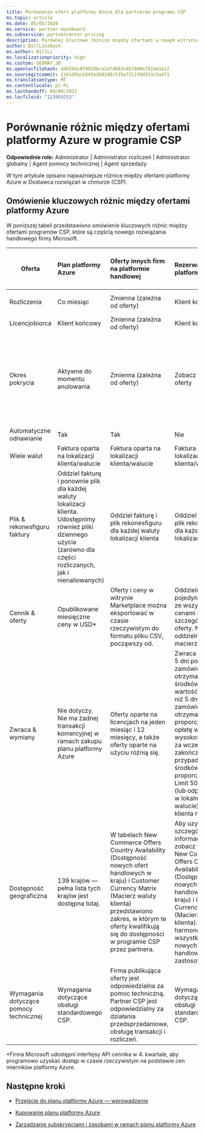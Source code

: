 ```yaml
---
title: Porównanie ofert platformy Azure dla partnerów programu CSP
ms.topic: article
ms.date: 05/05/2020
ms.service: partner-dashboard
ms.subservice: partnercenter-pricing
description: Porównaj kluczowe różnice między ofertami w nowym witrynie handlowej firmy Microsoft dla partnerów w Dostawca rozwiązań w chmurze programu Dostawca rozwiązań w chmurze (CSP).
author: BillLinzbach
ms.author: BillLi
ms.localizationpriority: high
ms.custom: SEOMAY.20
ms.openlocfilehash: d4b59dc0f492dbca2afd603c6b7800e782ab3a12
ms.sourcegitcommit: 1161d5bcb345e368348c535a7211f0d353c5a471
ms.translationtype: MT
ms.contentlocale: pl-PL
ms.lasthandoff: 09/09/2021
ms.locfileid: "123959253"
---
```

# <a name="compare-differences-between-azure-offers-in-the-csp-program"></a>Porównanie różnic między ofertami platformy Azure w programie CSP

**Odpowiednie role:** Administrator | Administrator rozliczeń | Administrator globalny | Agent pomocy technicznej | Agent sprzedaży

W tym artykule opisano najważniejsze różnice między ofertami platformy Azure w Dostawca rozwiązań w chmurze (CSP).

## <a name="overview-of-key-differences-between-azure-offers"></a>Omówienie kluczowych różnic między ofertami platformy Azure

W poniższej tabeli przedstawiono omówienie kluczowych różnic między ofertami programów CSP, które są częścią nowego rozwiązania handlowego firmy Microsoft.

|**Oferta**| **Plan platformy Azure**|**Oferty innych firm na platformie handlowej**|**Rezerwacje platformy Azure**|**Subskrypcje serwera sprzedawane za pośrednictwem programu CSP**|**Oferty oparte na licencjach**|
|-------------------|:------|:-----|:---------|:--------------|:---------|
|Rozliczenia|Co miesiąc|Zmienna (zależna od oferty)|Klient końcowy|Z góry przez cały okres lub okres 3 lat|Co miesiąc lub co rok|
|Licencjobiorca|Klient końcowy|Zmienna (zależna od oferty)|Klient końcowy| Klient końcowy|Klient końcowy|
|Okres pokrycia|Aktywne do momentu anulowania|Zmienna (zależna od oferty)|Zobacz opis oferty|Wszystkie rezerwacje platformy Azure mają własny unikatowy okres pokrycia. Wszystkie subskrypcje serwera będą mieć własny unikatowy okres pokrycia.|   Dodatkowe licencje zostaną przyciągnięte do istniejącego okresu pokrycia|
|Automatyczne odnawianie|Tak|Tak|Nie| Nie|Tak|
|Wiele walut|Faktura oparta na lokalizacji klienta/walucie|Faktura oparta na lokalizacji klienta/walucie|Faktura oparta na lokalizacji klienta/walucie|Faktura oparta na lokalizacji klienta/walucie|Na podstawie waluty lokalizacji partnera| 
|Plik & rekonesfiguru faktury|Oddziel fakturę i ponownie plik dla każdej waluty lokalizacji klienta.  Udostępnimy również pliki dziennego użycia (zarówno dla części rozliczanych, jak i nienaliowanych) |Oddziel fakturę i plik rekonesfiguru dla każdej waluty lokalizacji klienta|Oddziel fakturę i plik rekonesfiguru dla każdej waluty lokalizacji klienta|Oddziel fakturę i plik rekonesfiguru dla każdej waluty lokalizacji klienta|Wszystkie zamówienia na jednej fakturze i plik z ponowną konfiguracją|
|Cennik & oferty|Opublikowane miesięczne ceny w USD*|Oferty i ceny w witrynie Marketplace można eksportować w czasie rzeczywistym do formatu pliku CSV, począwszy od.|Oddzielny, pojedynczy plik ze wszystkimi cenami i szczegółami oferty. Nie ma oddzielnego pliku macierzy ofert||Oddzielny, pojedynczy plik ze wszystkimi cenami i szczegółami oferty. Nie ma oddzielnej macierzy ofert.| 
|Zwraca & wymiany|Nie dotyczy. Nie ma żadnej transakcji komercyjnej w ramach zakupu planu platformy Azure|Oferty oparte na licencjach na jeden miesiąc i 12 miesięcy, a także oferty oparte na użyciu różnią się.|Zwraca mniej niż 5 dni po dacie zamówienia otrzyma 100% środków. Zwraca wartość większą niż 5 dni po dacie zamówienia otrzyma kredyt proporcjonalny i opłatę w wysokości 12% za wcześniejsze zakończenie w przypadku środków proporcjonalnych. Limit 50 000 USD (lub odpowiednik w lokalnej walucie) na klienta na rok|Zwraca mniej niż 60 dni od daty zamówienia, a klucze licencji kredytowej w 100% zostaną zdezaktywowane. Częściowe zwroty nie zostaną zaakceptowane.|   W przypadku zawieszenia/anulowania poniżej 30 dni otrzymasz 100% środków. W przypadku zawieszenia/anulowania na więcej niż 30 dni otrzymasz proporcjonalną kredyt.|
|Dostępność geograficzna|139 krajów — pełna lista tych krajów jest dostępna tutaj.|W tabelach New Commerce Offers Country Availability (Dostępność nowych ofert handlowych w kraju) i Customer Currency Matrix (Macierz waluty klienta) przedstawiono zakres, w którym te oferty kwalifikują się do dostępności w programie CSP przez partnera.|Aby uzyskać szczegółowe informacje, zobacz temat New Commerce Offers Country Availability (Dostępność nowych ofert handlowych w kraju) i Customer Currency Matrix (Macierz waluty klienta). Ten sam harmonogram we wszystkich nowych ofertach handlowych ma zastosowanie.|Aby uzyskać szczegółowe informacje, zobacz temat New Commerce Offers Country Availability (Dostępność nowych ofert handlowych w kraju) i Customer Currency Matrix (Macierz waluty klienta).  Ten sam harmonogram we wszystkich nowych ofertach handlowych ma zastosowanie.|247 krajów|
|Wymagania dotyczące pomocy technicznej|Wymagania dotyczące obsługi standardowego CSP.|Firma publikująca oferty jest odpowiedzialna za pomoc techniczną.  Partner CSP jest odpowiedzialny za działania przedsprzedaniowe, obsługę transakcji i rozliczeń.|Wymagania dotyczące obsługi standardowego CSP.|Wymagania dotyczące obsługi standardowego CSP.|Wymagania dotyczące obsługi standardowego CSP.|

*Firma Microsoft udostępni interfejsy API cennika w 4. kwartale, aby programowo uzyskać dostęp w czasie rzeczywistym na podstawie cen mierników platformy Azure.

## <a name="next-steps"></a>Następne kroki

- [Przejście do planu platformy Azure — wprowadzenie](azure-plan-get-started.md)

- [Kupowanie planu platformy Azure](purchase-azure-plan.md)

- [Zarządzanie subskrypcjami i zasobami w ramach planu platformy Azure](azure-plan-manage.md)